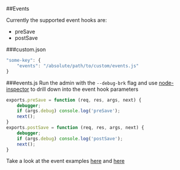 ##Events

Currently the supported event hooks are:
- preSave
- postSave


###custom.json
```js
"some-key": {
    "events": "/absolute/path/to/custom/events.js"
}
```

###events.js
Run the admin with the `--debug-brk` flag and use [node-inspector][3] to drill down into the event hook parameters
```js
exports.preSave = function (req, res, args, next) {
    debugger;
    if (args.debug) console.log('preSave');
    next();
}
exports.postSave = function (req, res, args, next) {
    debugger;
    if (args.debug) console.log('postSave');
    next();
}
```
Take a look at the event examples [here][1] and [here][2]

  [1]: https://github.com/simov/express-admin-examples/blob/master/config/custom/events/events.js
  [2]: https://github.com/simov/express-admin-tests/blob/master/config/x-relationships-compound/custom/events.js
  [3]: https://github.com/node-inspector/node-inspector